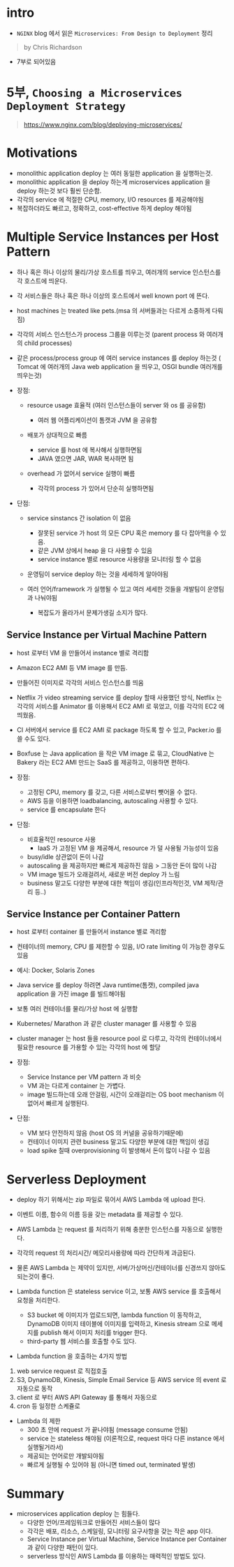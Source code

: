 # intro
- `NGINX` blog 에서 읽은 `Microservices: From Design to Deployment` 정리
> by Chris Richardson
- 7부로 되어있음

# 5부, `Choosing a Microservices Deployment Strategy`
> https://www.nginx.com/blog/deploying-microservices/


# Motivations
- monolithic application deploy 는 여러 동일한 application 을 실행하는것. 
- monolithic application 을 deploy 하는게 microservices application 을 deploy 하는것 보다 훨씬 단순함.
- 각각의 service 에 적절한 CPU, memory, I/O resources 를 제공해야됨
- 복잡하더라도 빠르고, 정확하고, cost-effective 하게 deploy 해야됨 

# Multiple Service Instances per Host Pattern

- 하나 혹은 하나 이상의 물리/가상 호스트를 띄우고, 여러개의 service 인스턴스를 각 호스트에 띄운다. 
- 각 서비스들은 하나 혹은 하나 이상의 호스트에서 well known port 에 뜬다. 
- host machines 는 treated like pets.(msa 의 서버들과는 다르게 소중하게 다뤄짐)

- 각각의 서비스 인스턴스가 process 그룹을 이루는것 (parent process 와 여러개의 child processes)
- 같은 process/process group 에 여러 service instances 를 deploy 하는것 ( Tomcat 에 여러개의 Java web application 을 띄우고, OSGI bundle 여러개를 띄우는것)

- 장점: 
  - resource usage 효율적 (여러 인스턴스들이 server 와 os 를 공유함)
    - 여러 웹 어플리케이션이 톰캣과 JVM 을 공유함 
  - 배포가 상대적으로 빠름
    - service 를 host 에 복사해서 실행하면됨 
    - JAVA 였으면 JAR, WAR 복사하면 됨 

  - overhead 가 없어서 service 실행이 빠름 
    - 각각의 process 가 있어서 단순히 실행하면됨

- 단점:
  - service sinstancs 간 isolation 이 없음 
    - 잘못된 service 가 host 의 모든 CPU 혹은 memory 를 다 잡아먹을 수 있음.
    - 같은 JVM 상에서 heap 을 다 사용할 수 있음 
    - service instance 별로 resource 사용량을 모니터링 할 수 없음

  - 운영팀이 service deploy 하는 것을 세세하게 알아야됨 
  - 여러 언어/framework 가 실행될 수 있고 여러 세세한 것들을 개발팀이 운영팀과 나눠야됨 
    - 복잡도가 올라가서 문제가생길 소지가 많다.

## Service Instance per Virtual Machine Pattern 

- host 로부터 VM 을 만들어서 instance 별로 격리함
- Amazon EC2 AMI 등 VM image 를 만듬. 
- 만들어진 이미지로 각각의 서비스 인스턴스를 띄움 
- Netflix 가 video streaming service 를 deploy 할때 사용했던 방식, Netflix 는 각각의 서비스를 Animator 를 이용해서 EC2 AMI 로 묶었고, 이를 각각의 EC2 에 띄웠음.

- CI 서버에서 service 를 EC2 AMI 로 package 하도록 할 수 있고, Packer.io 를 쓸 수도 있다.
- Boxfuse 는 Java application 을 작은 VM image 로 묶고, CloudNative 는 Bakery 라는 EC2 AMI 만드는 SaaS 를 제공하고, 이용하면 편하다. 

- 장점:
  - 고정된 CPU, memory 를 갖고, 다른 서비스로부터 뺏어올 수 없다. 
  - AWS 등을 이용하면 loadbalancing, autoscaling 사용할 수 있다.
  - service 를 encapsulate 한다 

- 단점:
  - 비효율적인 resource 사용 
    -  IaaS 가 고정된 VM 을 제공해서, resource 가 덜 사용될 가능성이 있음 
  - busy/idle 상관없이 돈이 나감 
  - autoscaling 을 제공하지만 빠르게 제공하진 않음 > 그동안 돈이 많이 나감 
  - VM image 빌드가 오래걸려서, 새로운 버전 deploy 가 느림
  - business 말고도 다양한 부분에 대한 책임이 생김(인프라적인것, VM 제작/관리 등..)


## Service Instance per Container Pattern 

- host 로부터 container 를 만들어서 instance 별로 격리함
- 컨테이너의 memory, CPU 를 제한할 수 있음, I/O rate limiting 이 가능한 경우도 있음 
- 예시: Docker, Solaris Zones 

- Java service 를 deploy 하려면 Java runtime(톰캣), compiled java application 을 가진 image 를 빌드해야됨
- 보통 여러 컨테이너를 물리/가상 host 에 실행함 
- Kubernetes/ Marathon 과 같은 cluster manager 를 사용할 수 있음 
- cluster manager 는 host 들을 resource pool 로 다루고, 각각의 컨테이너에서 필요한 resource 를 가용할 수 있는 각각의 host 에 할당

- 장점: 
  - Service Instance per VM pattern 과 비슷 
  - VM 과는 다르게 container 는 가볍다. 
  - image 빌드하는데 오래 안걸림, 시간이 오래걸리는 OS boot mechanism 이 없어서 빠르게 실행된다. 

- 단점:
  - VM 보다 안전하지 않음 (host OS 의 커널을 공유하기때문에)
  - 컨테이너 이미지 관련 business 말고도 다양한 부분에 대한 책임이 생김 
  - load spike 칠때 overprovisioning 이 발생해서 돈이 많이 나갈 수 있음 

# Serverless Deployment

- deploy 하기 위해서는 zip 파일로 묶어서 AWS Lambda 에 upload 한다. 
- 이벤트 이름, 함수의 이름 등을 갖는 metadata 를 제공할 수 있다. 
- AWS Lambda 는 request 를 처리하기 위해 충분한 인스턴스를 자동으로 실행한다.
- 각각의 request 의 처리시간/ 메모리사용량에 따라 간단하게 과금된다. 
- 물론 AWS Lambda 는 제약이 있지만, 서버/가상머신/컨테이너를 신경쓰지 않아도 되는것이 좋다.

- Lambda function 은 stateless service 이고, 보통 AWS service 를 호출해서 요청을 처리한다.
  - S3 bucket 에 이미지가 업로드되면, lambda function 이 동작하고, DynamoDB 이미지 테이블에 이미지를 입력하고, Kinesis stream 으로 메세지를 publish 해서 이미지 처리를 trigger 한다. 
  - third-party 웹 서비스를 호출할 수도 있다. 

- Lambda function 을 호출하는 4가지 방법
1. web service request 로 직접호출
2. S3, DynamoDB, Kinesis, Simple Email Service 등 AWS service 의 event 로 자동으로 동작
3. client 로 부터 AWS API Gateway 를 통해서 자동으로 
4. cron 등 일정한 스케쥴로 

- Lambda 의 제한 
  - 300 초 안에 request 가 끝나야됨 (message consume 안됨)
  - service 는 stateless 해야됨 (이론적으로, request 마다 다른 instance 에서 실행될거라서)
  - 제공되는 언어로만 개발되야됨
  - 빠르게 실행될 수 있어야 됨 (아니면 timed out, terminated 발생)

# Summary 
- microservices application deploy 는 힘들다. 
  - 다양한 언어/프레임워크로 만들어진 서비스들이 많다
  - 각각은 배포, 리소스, 스케일링, 모니터링 요구사항을 갖는 작은 app 이다. 
  - Service Instance per Virtual Machine, Service Instance per Container 과 같이 다양한 패턴이 있다.
  - serverless 방식인 AWS Lambda 를 이용하는 매력적인 방법도 있다. 


